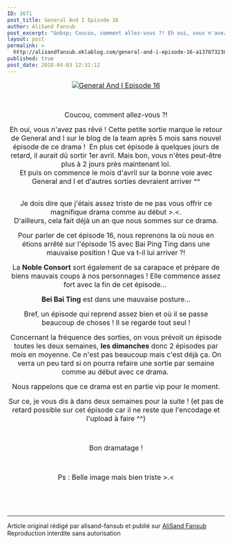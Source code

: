 ```yaml
---
ID: 3671
post_title: General And I Episode 16
author: AliSand Fansub
post_excerpt: "&nbsp; Coucou, comment allez-vous ?! Eh oui, vous n'avez pas r&ecirc;v&eacute; ! Cette petite sortie marque le retour de General and I sur le blog de la team apr&egrave;s 5 mois sans nouvel &eacute;pisode de ce drama ! &nbsp;En plus cet &eacute;pisode &agrave; quelques jours de retard, il aurait d&ucirc; sortir 1er avril. Mais bon, vous n'&ecirc;tes..."
layout: post
permalink: >
  http://alisandfansub.eklablog.com/general-and-i-episode-16-a137873238
published: true
post_date: 2018-04-03 12:31:12
---
```

<p style="text-align: center;"><span style="font-size: 12pt;"><a href="http://alisandfansub.eklablog.com/general-and-i-a129296516"><img src="https://united-subs.dearclouds.com/wp-content/uploads/2018/04/341aa97ce5d713df26e8de353e6984ba.jpg" alt="General And I Episode 16"/></a></span></p>
<p style="text-align: center;"><span style="font-size: 12pt;">&nbsp;</span></p>
<p style="text-align: center;"><span style="font-size: 12pt;">Coucou, comment allez-vous ?!</span></p>
<p style="text-align: center;"><span style="font-size: 12pt;">Eh oui, vous n'avez pas r&ecirc;v&eacute; ! Cette petite sortie marque le retour de General and I sur le blog de la team apr&egrave;s 5 mois sans nouvel &eacute;pisode de ce drama ! &nbsp;En plus cet &eacute;pisode &agrave; quelques jours de retard, il aurait d&ucirc; sortir 1er avril. Mais bon, vous n'&ecirc;tes peut-&ecirc;tre plus &agrave; 2 jours pr&egrave;s maintenant lol.<br/>Et puis on commence le mois d'avril sur la bonne voie avec General and I et d'autres sorties devraient arriver ^^</span></p>
<p style="text-align: center;"><br/><span style="font-size: 12pt;">Je dois dire que j'&eacute;tais assez triste de ne pas vous offrir ce magnifique drama comme au d&eacute;but &gt;.&lt;.</span><br/><span style="font-size: 12pt;">D'ailleurs, cela fait d&eacute;j&agrave; un an que nous sommes sur ce drama.</span></p>
<p style="text-align: center;"><span style="font-size: 12pt;">Pour parler de cet &eacute;pisode 16, nous reprenons la o&ugrave; nous en &eacute;tions arr&ecirc;t&eacute; sur l'&eacute;pisode 15 avec Bai Ping Ting dans une mauvaise position ! Que va t-il lui arriver&nbsp;?!</span></p>
<p style="text-align: center;"><span style="font-size: 12pt;">La <strong>Noble Consort</strong> sort &eacute;galement de sa carapace et pr&eacute;pare de biens mauvais coups &agrave; nos personnages ! Elle commence assez fort avec la fin de cet &eacute;pisode...&nbsp;</span></p>
<p style="text-align: center;"><span style="font-size: 12pt;"><strong>Bei Bai Ting</strong> est dans une mauvaise posture...</span></p>
<p style="text-align: center;"><span style="font-size: 12pt;">Bref, un &eacute;pisode qui reprend assez bien et o&ugrave; il se passe beaucoup de choses ! Il se regarde tout seul !</span></p>
<p style="text-align: center;"><span style="font-size: 12pt;">Concernant la fr&eacute;quence des sorties, on vous&nbsp;pr&eacute;voit un &eacute;pisode toutes les deux semaines, <strong>les dimanches</strong> donc 2 &eacute;pisodes par mois en moyenne. Ce n'est pas beaucoup mais c'est d&eacute;j&agrave; &ccedil;a. On verra un peu tard&nbsp;si on pourra refaire une sortie par semaine comme au d&eacute;but avec ce drama.&nbsp;</span></p>
<p style="text-align: center;"><span style="font-size: 12pt;">Nous rappelons que ce drama est en partie vip pour le moment.</span></p>
<p style="text-align: center;"><span style="font-size: 12pt;">Sur ce, je vous dis &agrave; dans deux semaines pour la suite ! (et pas de retard possible sur cet &eacute;pisode car il ne reste que l'encodage et l'upload &agrave; faire ^^)</span></p>
<p style="text-align: center;"><span style="font-size: 12pt;">&nbsp;</span></p>
<p style="text-align: center;"><span style="font-size: 12pt;">Bon dramatage !</span></p>
<p style="text-align: center;"><span style="font-size: 12pt;">&nbsp;</span></p>
<p style="text-align: center;"><span style="font-size: 12pt;">Ps : Belle image mais bien triste &gt;.&lt;</span></p><br /><br /><br /><hr />Article original rédigé par alisand-fansub et publié sur <a href="http://alisandfansub.eklablog.com/">AliSand Fansub</a> <br /> Reproduction interdite sans autorisation